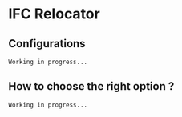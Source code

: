 # IFC Relocator

## Configurations

```
Working in progress...
```

## How to choose the right option ?

```
Working in progress...
```


